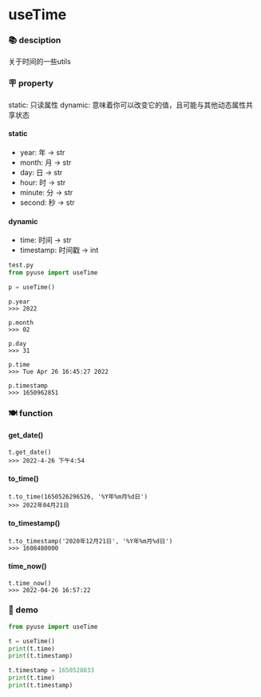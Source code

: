# useTime

### 📚 desciption

关于时间的一些utils

### 🪧 property

static: 只读属性
dynamic: 意味着你可以改变它的值，且可能与其他动态属性共享状态

#### static

- year: 年 -> str
- month: 月 -> str
- day: 日 -> str
- hour: 时 -> str
- minute: 分 -> str
- second: 秒 -> str

#### dynamic

- time: 时间 -> str
- timestamp: 时间戳 -> int

```python
test.py
from pyuse import useTime

p = useTime()
```

```shell
p.year
>>> 2022

p.month
>>> 02

p.day
>>> 31

p.time
>>> Tue Apr 26 16:45:27 2022

p.timestamp
>>> 1650962851
```

### 🍽️ function

#### get_date()

```shell
t.get_date()
>>> 2022-4-26 下午4:54
```

#### to_time()

```shell
t.to_time(1650526296526, '%Y年%m月%d日')
>>> 2022年04月21日
```

#### to_timestamp()

```shell
t.to_timestamp('2020年12月21日', '%Y年%m月%d日')
>>> 1608480000
```

#### time_now()

```shell
t.time_now()
>>> 2022-04-26 16:57:22
```

### 🎐 demo

```python
from pyuse import useTime

t = useTime()
print(t.time)
print(t.timestamp)

t.timestamp = 1650528033
print(t.time)
print(t.timestamp)
```
